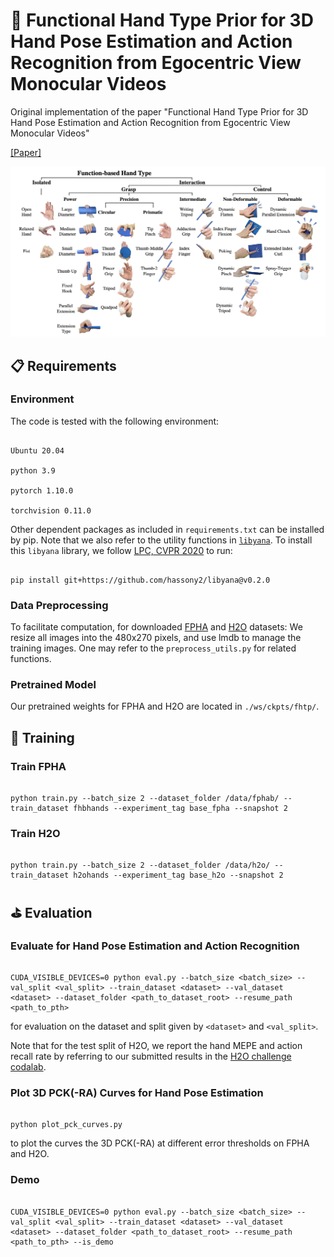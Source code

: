 # :wave: Functional Hand Type Prior for 3D Hand Pose Estimation and Action Recognition from Egocentric View Monocular Videos
  
 
Original implementation of the paper "Functional Hand Type Prior for 3D Hand Pose Estimation and Action Recognition from Egocentric View Monocular Videos"

[[Paper]](https://papers.bmvc2023.org/0193.pdf)

<img  src="figures/new_handtype_taxonomy.png"  alt="Overview Image"  style="zoom:50%;" />
 

## :clipboard:  Requirements

### Environment

The code is tested with the following environment:

```

Ubuntu 20.04

python 3.9

pytorch 1.10.0

torchvision 0.11.0

```


Other dependent packages as included in ```requirements.txt``` can be installed by pip. Note that we also refer to the utility functions in [```libyana```](https://github.com/hassony2/libyana). To install this ```libyana``` library, we follow [LPC, CVPR 2020](https://github.com/hassony2/handobjectconsist/blob/master/environment.yml/#L35) to run:

```

pip install git+https://github.com/hassony2/libyana@v0.2.0

```

  
### Data Preprocessing


To facilitate computation, for downloaded [FPHA](https://guiggh.github.io/publications/first-person-hands/) and [H2O](https://taeinkwon.com/projects/h2o/) datasets: We resize all images into the 480x270 pixels, and use lmdb to manage the training images. One may refer to the ```preprocess_utils.py``` for related functions.

  
### Pretrained Model

Our pretrained weights for FPHA and H2O are located in ```./ws/ckpts/fhtp/```.


## :tennis: Training

### Train FPHA

```

python train.py --batch_size 2 --dataset_folder /data/fphab/ --train_dataset fhbhands --experiment_tag base_fpha --snapshot 2

```

### Train H2O

```

python train.py --batch_size 2 --dataset_folder /data/h2o/ --train_dataset h2ohands --experiment_tag base_h2o --snapshot 2

```


## :golf: Evaluation

### Evaluate for Hand Pose Estimation and Action Recognition

```

CUDA_VISIBLE_DEVICES=0 python eval.py --batch_size <batch_size> --val_split <val_split> --train_dataset <dataset> --val_dataset <dataset> --dataset_folder <path_to_dataset_root> --resume_path <path_to_pth>

```
for evaluation on the dataset and split given by ```<dataset>``` and ```<val_split>```.

Note that for the test split of H2O, we report the hand MEPE and action recall rate by referring to our submitted results in the [H2O challenge codalab](https://taeinkwon.com/projects/h2o/).

### Plot 3D PCK(-RA) Curves for Hand Pose Estimation

```

python plot_pck_curves.py

```

to plot the curves the 3D PCK(-RA) at different error thresholds on FPHA and H2O.

### Demo
```

CUDA_VISIBLE_DEVICES=0 python eval.py --batch_size <batch_size> --val_split <val_split> --train_dataset <dataset> --val_dataset <dataset> --dataset_folder <path_to_dataset_root> --resume_path <path_to_pth> --is_demo

```
